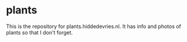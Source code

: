 # plants

This is the repository for plants.hiddedevries.nl. It has info and photos of plants so that I don't forget.